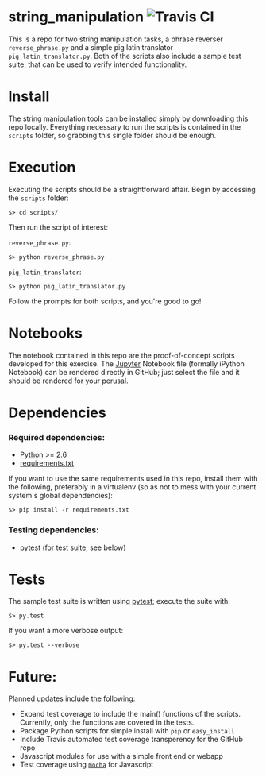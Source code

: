 # string_manipulation  ![Travis CI](https://travis-ci.org/astrocaribe/string_manipulation.svg)

This is a repo for two string manipulation tasks, a phrase reverser
`reverse_phrase.py` and a simple pig latin translator `pig_latin_translator.py`.
Both of the scripts also include a sample test suite, that can be used to
verify intended functionality.

# Install

The string manipulation tools can be installed simply by downloading this repo
locally. Everything necessary to run the scripts is contained in the `scripts`
folder, so grabbing this single folder should be enough.

# Execution

Executing the scripts should be a straightforward affair. Begin by accessing the
`scripts` folder:

```
$> cd scripts/
```

Then run the script of interest:

`reverse_phrase.py`:
```
$> python reverse_phrase.py
```

`pig_latin_translator`:
```
$> python pig_latin_translator.py
```

Follow the prompts for both scripts, and you're good to go!

# Notebooks

The notebook contained in this repo are the proof-of-concept scripts developed
for this exercise. The [Jupyter](jupyter.org) Notebook file (formally iPython
Notebook) can be rendered directly in GitHub; just select the file and it should
be rendered for your perusal.


# Dependencies
### Required dependencies:

* [Python](python.org) >= 2.6
* [requirements.txt](requirements.txt)

If you want to use the same requirements used in this repo, install them with
the following, preferably in a virtualenv (so as not to mess with your current
 system's global dependencies):

```
$> pip install -r requirements.txt
```

### Testing dependencies:
* [pytest](pytest.org) (for test suite, see below)

# Tests
The sample test suite is written using [pytest](pytest.org); execute the suite
with:

```
$> py.test
```

If you want a more verbose output:
```
$> py.test --verbose
```

# Future:
Planned updates include the following:

* Expand test coverage to include the main() functions of the scripts.
Currently, only the functions are covered in the tests.
* Package Python scripts for simple install with `pip` or `easy_install`
* Include Travis automated test coverage transperency for the GitHub repo
* Javascript modules for use with a simple front end or webapp
* Test coverage using [`mocha`](https://mochajs.org/) for Javascript
